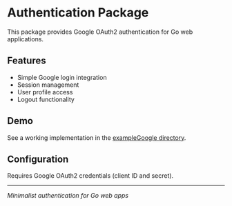 # Authentication Package

This package provides Google OAuth2 authentication for Go web applications. 

## Features

- Simple Google login integration
- Session management
- User profile access
- Logout functionality

## Demo

See a working implementation in the [exampleGoogle directory](./exampleGoogle).

## Configuration

Requires Google OAuth2 credentials (client ID and secret).

---

*Minimalist authentication for Go web apps*
